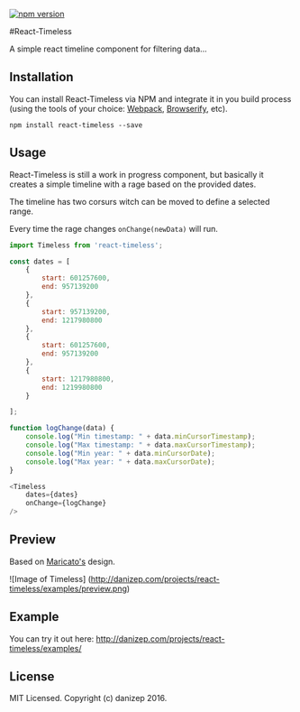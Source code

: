 [![npm version](https://badge.fury.io/js/react-timeless.svg)](https://badge.fury.io/js/react-timeless)

#React-Timeless

A simple react timeline component for filtering data...

## Installation

You can install React-Timeless via NPM and integrate it in you build process (using the tools of your choice: [Webpack](https://webpack.github.io/), [Browserify](http://browserify.org), etc).

```
npm install react-timeless --save
```

## Usage

React-Timeless is still a work in progress component, but basically it creates a simple timeline with a rage based on the provided dates.

The timeline has two corsurs witch can be moved to define a selected range.

Every time the rage changes `onChange(newData)` will run.

```javascript
import Timeless from 'react-timeless';

const dates = [
    {
        start: 601257600,
        end: 957139200
    },
    {
        start: 957139200,
        end: 1217980800
    },
    {
        start: 601257600,
        end: 957139200
    },
    {
        start: 1217980800,
        end: 1219980800
    }

];

function logChange(data) {
	console.log("Min timestamp: " + data.minCursorTimestamp);
	console.log("Max timestamp: " + data.maxCursorTimestamp);
	console.log("Min year: " + data.minCursorDate);
	console.log("Max year: " + data.maxCursorDate);
}

<Timeless
	dates={dates}
	onChange={logChange}
/>
```
## Preview

Based on [Maricato's](https://www.behance.net/maricato) design.

![Image of Timeless]
(http://danizep.com/projects/react-timeless/examples/preview.png)

## Example

You can try it out here:
http://danizep.com/projects/react-timeless/examples/

## License

MIT Licensed. Copyright (c) danizep 2016.
